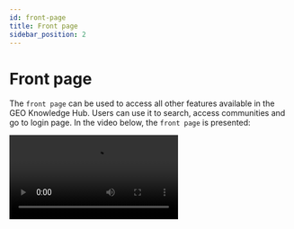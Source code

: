 ```yaml
---
id: front-page
title: Front page
sidebar_position: 2
---
```


# Front page

The `front page` can be used to access all other features available in the GEO Knowledge Hub. Users can use it to search, access communities and go to login page. In the video below, the `front page` is presented:

<div class={"box video"}>
    <video controls>
        <source src="https://production-gkhub-cms-storage.s3.us-west-2.amazonaws.com/geo_knowledge_hub_front_page_example_0aceae3017.mp4"/>
    </video>
</div>
